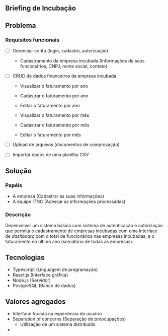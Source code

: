 ## Briefing de Incubação

## Problema

### Requisitos funcionais
 + [ ] Gerenciar conta (login, cadastro, autorização)
    - Cadastramento da empresa incubada (Informações de seus funcionários, CNPJ, nome social, contato)

 + [ ] CRUD de dados financeiros da empresa incubada
    - Visualizar o faturamento por ano
    - Cadastrar o faturamento por ano
    - Editar o faturamento por ano
    
    - Visualizar o faturamento por mês
    - Cadastrar o faturamento por mês
    - Editar o faturamento por mês

 + [ ] Upload de arquivos (documentos de comprovação)
 + [ ] Importar dados de uma planilha CSV

## Solução

### Papéis

 + A empresa (Cadastrar as suas informações)
 + A equipe ITNC (Acessar as informações processadas)

### Descrição

Desenvolver um sistema básico com sistema de autenticação e autorização que permita o cadastramento de empresas incubadas com uma interface de *dashboard* com o total de funcionários nas empresas incubadas, e o faturamento no último ano (somatório de todas as empresas).

## Tecnologias
 + Typescript (Linguagem de programação)
 + React.js (Interface gráfica)
 + Node.js (Servidor)
 + PostgreSQL (Banco de dados)

## Valores agregados
 + Interface focada na experiência do usuário
 + Separation of concerns (Separação de preocupações)
    - Utilização de um sistema distribuído
 + 